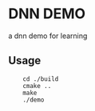 # DNN DEMO

a dnn demo for learning

## Usage
```
    cd ./build
    cmake ..
    make
    ./demo
```